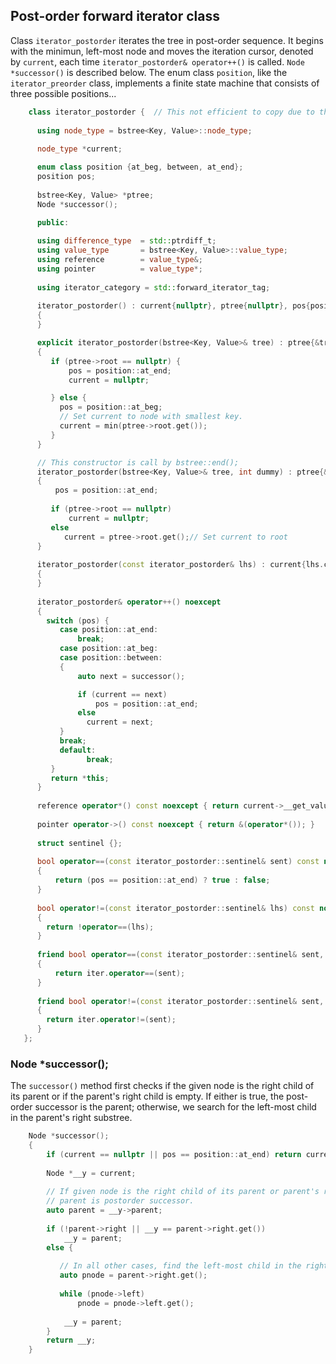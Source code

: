 ## Post-order forward iterator class

Class `iterator_postorder` iterates the tree in post-order sequence. It begins with the minimun, left-most node and moves the iteration cursor, denoted by ``current``, each time `iterator_postorder& operator++()` is called.  `Node *successor()` is
described below. The enum class `position`, like the `iterator_preorder` class, implements a finite state machine that consists of three possible positions...

```cpp
    class iterator_postorder {  // This not efficient to copy due to the stack container inside it.
   
      using node_type = bstree<Key, Value>::node_type;
   
      node_type *current;

      enum class position {at_beg, between, at_end};
      position pos;
  
      bstree<Key, Value> *ptree;
      Node *successor(); 

      public:
   
      using difference_type  = std::ptrdiff_t; 
      using value_type       = bstree<Key, Value>::value_type; 
      using reference        = value_type&; 
      using pointer          = value_type*;
          
      using iterator_category = std::forward_iterator_tag; 
    
      iterator_postorder() : current{nullptr}, ptree{nullptr}, pos{position::at_end}
      {
      }

      explicit iterator_postorder(bstree<Key, Value>& tree) : ptree{&tree}
      {
         if (ptree->root == nullptr) {
             pos = position::at_end; 
             current = nullptr;

         } else { 
           pos = position::at_beg;
           // Set current to node with smallest key.
           current = min(ptree->root.get());
         }
      }

      // This constructor is call by bstree::end();  
      iterator_postorder(bstree<Key, Value>& tree, int dummy) : ptree{&tree}
      {
          pos = position::at_end; 
          
         if (ptree->root == nullptr) 
             current = nullptr;
         else 
            current = ptree->root.get();// Set current to root 
      }
     
      iterator_postorder(const iterator_postorder& lhs) : current{lhs.current}, ptree{lhs.ptree}, pos{lhs.pos}
      {
      }
      
      iterator_postorder& operator++() noexcept 
      {
        switch (pos) {
           case position::at_end:
               break;
           case position::at_beg:
           case position::between:
           {
               auto next = successor();

               if (current == next) 
                   pos = position::at_end;
               else
                 current = next; 
           }
           break;
           default:
                 break;
         } 
         return *this;
      }
        
      reference operator*() const noexcept { return current->__get_value(); } 
      
      pointer operator->() const noexcept { return &(operator*()); } 
      
      struct sentinel {}; 
   
      bool operator==(const iterator_postorder::sentinel& sent) const noexcept
      {
          return (pos == position::at_end) ? true : false; 
      }
      
      bool operator!=(const iterator_postorder::sentinel& lhs) const noexcept
      {
        return !operator==(lhs);    
      }
 
      friend bool operator==(const iterator_postorder::sentinel& sent, const iterator_postorder& iter) noexcept
      {
          return iter.operator==(sent); 
      }
      
      friend bool operator!=(const iterator_postorder::sentinel& sent, const iterator_postorder& iter) noexcept
      {
        return iter.operator!=(sent); 
      }
   };
```

### Node *successor(); 

The `successor()` method first checks if the given node is the right child of its parent or if the parent's right child is empty. If either is true, the post-order successor is the parent; otherwise, we search for the left-most
child in the parent's right substree.    

```cpp
    Node *successor(); 
    {
        if (current == nullptr || pos == position::at_end) return current;
         
        Node *__y = current;
      
        // If given node is the right child of its parent or parent's right is empty, then the 
        // parent is postorder successor. 
        auto parent = __y->parent; 
       
        if (!parent->right || __y == parent->right.get()) 
            __y = parent; 
        else {
       
           // In all other cases, find the left-most child in the right substree of parent. 
           auto pnode = parent->right.get(); 
        
           while (pnode->left) 
               pnode = pnode->left.get(); 
    
            __y = parent;
        }          
        return __y;
    }     
```
